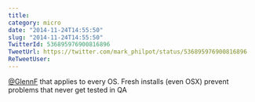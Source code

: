 ```yaml
---
title: 
category: micro
date: "2014-11-24T14:55:50"
slug: "2014-11-24T14:55:50"
TwitterId: 536895976900816896
TweetUrl: https://twitter.com/mark_philpot/status/536895976900816896
ReTweetUser: 
---
```


[@GlennF](https://twitter.com/GlennF) that applies to every OS. Fresh installs (even OSX) prevent problems that never get tested in QA